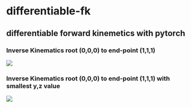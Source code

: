 # differentiable-fk

## differentiable forward kinemetics with pytorch

### Inverse Kinematics root (0,0,0) to end-point (1,1,1)

![](https://github.com/Jooh34/fk-optimizer/blob/main/images/case1/one_loss.gif)

### Inverse Kinematics root (0,0,0) to end-point (1,1,1) with smallest y,z value

![](https://github.com/Jooh34/fk-optimizer/blob/main/images/case2/loss_yz.gif)
